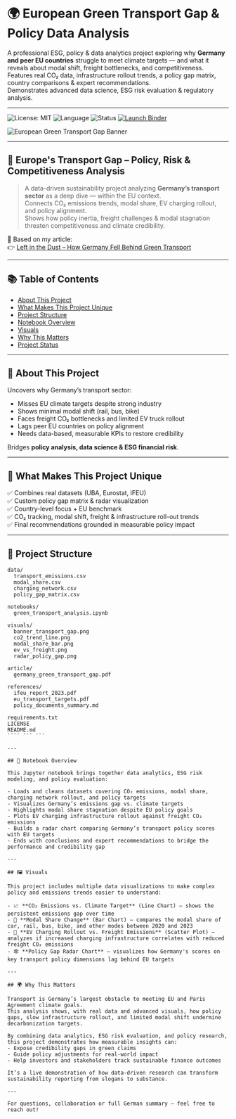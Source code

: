 # 🌍 European Green Transport Gap & Policy Data Analysis  
A professional ESG, policy & data analytics project exploring why **Germany and peer EU countries** struggle to meet climate targets — and what it reveals about modal shift, freight bottlenecks, and competitiveness.  
Features real CO₂ data, infrastructure rollout trends, a policy gap matrix, country comparisons & expert recommendations.  
Demonstrates advanced data science, ESG risk evaluation & regulatory analysis.

---

![License: MIT](https://img.shields.io/badge/License-MIT-green)
![Language](https://img.shields.io/badge/Language-English-blue)
![Status](https://img.shields.io/badge/Status-Work_in_progress-orange)
[![Launch Binder](https://mybinder.org/badge_logo.svg)](https://mybinder.org/v2/gh/Saveeza/green-transport-gap-policy-data-analysis-germany/HEAD?labpath=notebooks%2Fgreen_transport_analysis.ipynb)

![European Green Transport Gap Banner](visuals/banner_transport_gap.png)

---

## 🚦 Europe's Transport Gap – Policy, Risk & Competitiveness Analysis

> A data-driven sustainability project analyzing **Germany’s transport sector** as a deep dive — within the EU context.  
> Connects CO₂ emissions trends, modal share, EV charging rollout, and policy alignment.  
> Shows how policy inertia, freight challenges & modal stagnation threaten competitiveness and climate credibility.

📌 Based on my article:  
👉 [Left in the Dust – How Germany Fell Behind Green Transport](https://www.linkedin.com/pulse/left-dust-how-germany-fell-behind-green-transport-saveeza-chaudhry--v3tve)

---

## 📚 Table of Contents

- [About This Project](#about-this-project)
- [What Makes This Project Unique](#what-makes-this-project-unique)
- [Project Structure](#project-structure)
- [Notebook Overview](#notebook-overview)
- [Visuals](#visuals)
- [Why This Matters](#why-this-matters)
- [Project Status](#project-status)

---

## 📄 About This Project

Uncovers why Germany’s transport sector:
- Misses EU climate targets despite strong industry
- Shows minimal modal shift (rail, bus, bike)
- Faces freight CO₂ bottlenecks and limited EV truck rollout
- Lags peer EU countries on policy alignment
- Needs data-based, measurable KPIs to restore credibility

Bridges **policy analysis, data science & ESG financial risk**.

---

## 🧠 What Makes This Project Unique

✅ Combines real datasets (UBA, Eurostat, IFEU)  
✅ Custom policy gap matrix & radar visualization  
✅ Country-level focus + EU benchmark  
✅ CO₂ tracking, modal shift, freight & infrastructure roll-out trends  
✅ Final recommendations grounded in measurable policy impact

---

## 📂 Project Structure

```plaintext
data/
  transport_emissions.csv
  modal_share.csv
  charging_network.csv
  policy_gap_matrix.csv

notebooks/
  green_transport_analysis.ipynb

visuals/
  banner_transport_gap.png
  co2_trend_line.png
  modal_share_bar.png
  ev_vs_freight.png
  radar_policy_gap.png

article/
  germany_green_transport_gap.pdf

references/
  ifeu_report_2023.pdf
  eu_transport_targets.pdf
  policy_documents_summary.md

requirements.txt
LICENSE
README.md
```` ``` ```

---

## 📓 Notebook Overview

This Jupyter notebook brings together data analytics, ESG risk modeling, and policy evaluation:

- Loads and cleans datasets covering CO₂ emissions, modal share, charging network rollout, and policy targets
- Visualizes Germany’s emissions gap vs. climate targets
- Highlights modal share stagnation despite EU policy goals
- Plots EV charging infrastructure rollout against freight CO₂ emissions
- Builds a radar chart comparing Germany’s transport policy scores with EU targets
- Ends with conclusions and expert recommendations to bridge the performance and credibility gap

---

## 🖼️ Visuals

This project includes multiple data visualizations to make complex policy and emissions trends easier to understand:

- 📈 **CO₂ Emissions vs. Climate Target** (Line Chart) — shows the persistent emissions gap over time
- 🚗 **Modal Share Change** (Bar Chart) — compares the modal share of car, rail, bus, bike, and other modes between 2020 and 2023
- 🔌 **EV Charging Rollout vs. Freight Emissions** (Scatter Plot) — analyzes if increased charging infrastructure correlates with reduced freight CO₂ emissions
- 🕸 **Policy Gap Radar Chart** — visualizes how Germany's scores on key transport policy dimensions lag behind EU targets

---

## 🌍 Why This Matters

Transport is Germany’s largest obstacle to meeting EU and Paris Agreement climate goals.  
This analysis shows, with real data and advanced visuals, how policy gaps, slow infrastructure rollout, and limited modal shift undermine decarbonization targets.

By combining data analytics, ESG risk evaluation, and policy research, this project demonstrates how measurable insights can:
- Expose credibility gaps in green claims
- Guide policy adjustments for real-world impact
- Help investors and stakeholders track sustainable finance outcomes

It’s a live demonstration of how data-driven research can transform sustainability reporting from slogans to substance.

---

For questions, collaboration or full German summary — feel free to reach out!
